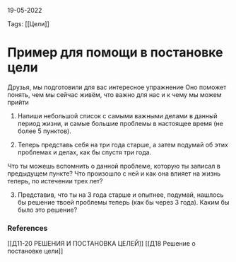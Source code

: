 19-05-2022

Tags: 
[[Цели]]
# Пример для помощи в постановке цели 

Друзья, мы подготовили для вас интересное упражнение
Оно поможет понять, чем мы сейчас живём, что важно для нас и к чему мы можем прийти

1. Напиши небольшой список с самыми важными делами в данный период жизни, и самые большие проблемы в настоящее время (не более 5 пунктов).

2. Теперь представь себя на три года старше, а затем подумай об этих проблемах и делах, как бы спустя три года.

Что ты можешь вспомнить о данной проблеме, которую ты записал в предыдущем пункте? Что произошло с ней и как она влияет на жизнь теперь, по истечении трех лет?

3. Представив, что ты на 3 года старше и опытнее, подумай, нашлось бы решение твоей проблемы теперь (как бы через 3 года). Каким бы было это решение?
### References
[[Д11-20 РЕШЕНИЯ И ПОСТАНОВКА ЦЕЛЕЙ]]
[[Д18 Решение о постановке цели]]